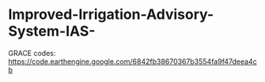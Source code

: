 # Improved-Irrigation-Advisory-System-IAS-
GRACE codes: https://code.earthengine.google.com/6842fb38670367b3554fa9f47deea4cb

